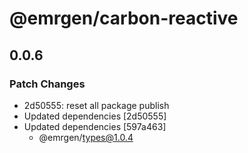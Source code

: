 # @emrgen/carbon-reactive

## 0.0.6

### Patch Changes

- 2d50555: reset all package publish
- Updated dependencies [2d50555]
- Updated dependencies [597a463]
  - @emrgen/types@1.0.4

